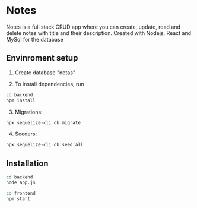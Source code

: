 # Notes
Notes is a full stack CRUD app where you can create, update, read and delete notes with title and their description. Created with Nodejs, React and MySql for the database

## Envinroment setup

1. Create database "notas"

2. To install dependencies, run

```bash
cd backend
npm install
```

3. Migrations:

```bash
npx sequelize-cli db:migrate
```

4. Seeders:

```bash
npx sequelize-cli db:seed:all
```

## Installation

```bash
cd backend
node app.js
```

```bash
cd frontend
npm start
```
